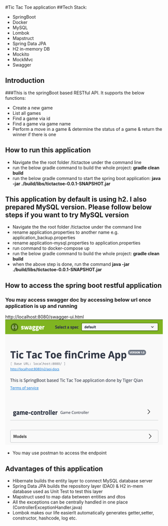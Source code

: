 
#Tic Tac Toe application
##Tech Stack:
* SpringBoot
* Docker
* MySQL
* Lombok
* Mapstruct
* Spring Data JPA
* H2 in-memory DB
* Mockito
* MockMvc
* Swagger

## Introduction
###This is the springBoot based RESTful API. It supports the below functions:

* Create a new game
* List all games
* Find a game via id
* Find a game via game name
* Perform a move in a game & determine the status of a game & return the winner if there is one

## How to run this application

* Navigate the the root folder /tictactoe under the command line
* run the below gradle command to build the whole project: **gradle clean build**
* run the below gradle command to start the spring boot application: **java -jar ./build/libs/tictactoe-0.0.1-SNAPSHOT.jar**

## This application by default is using h2. I also prepared MySQL version. Please follow below steps if you want to try MySQL version

* Navigate the the root folder /tictactoe under the command line
* rename application.properties to another name e.g. application_backup.properties
* rename application-mysql.properties to application.properties
* run command to docker-compose up
* run the below gradle command to build the whole project: **gradle clean build**
* when the above step is done, run the command **java -jar ./build/libs/tictactoe-0.0.1-SNAPSHOT.jar**


## How to access the spring boot restful application
### You may access swagger doc by accessing below url once application is up and running
http://localhost:8080/swagger-ui.html
<img src=".github/swagger-summary.png" width="600" height="400"/>
* You may use postman to access the endpoint



## Advantages of this application
* Hibernate builds the entity layer to connect MySQL database server
* Spring Data JPA builds the repository layer (DAO) & H2 in-mem database used as Unit Test to test this layer
* Mapstruct used to map data between entities and dtos
* All the exceptions can be centrally handled in one place (ControllerExceptionHandler.java)
* Lombok makes our life easierIt automatically generates getter,setter, constructor, hashcode, log etc.

